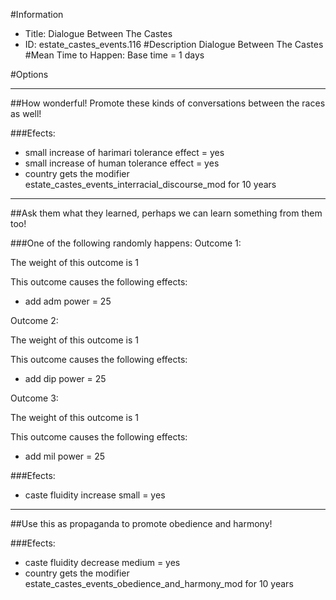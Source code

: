 #Information
 - Title: Dialogue Between The Castes
 - ID: estate_castes_events.116
#Description
Dialogue Between The Castes
#Mean Time to Happen:
Base time = 1 days

#Options

___
##How wonderful! Promote these kinds of conversations between the races as well!

###Efects:<ul><li>small increase of harimari tolerance effect = yes</li><li>small increase of human tolerance effect = yes</li><li>country gets the modifier estate_castes_events_interracial_discourse_mod for 10 years</li></ul>

___
##Ask them what they learned, perhaps we can learn something from them too!

###One of the following randomly happens:
Outcome 1:

The weight of this outcome is 1

This outcome causes the following effects:<ul><li>add adm power = 25</li></ul>
Outcome 2:

The weight of this outcome is 1

This outcome causes the following effects:<ul><li>add dip power = 25</li></ul>
Outcome 3:

The weight of this outcome is 1

This outcome causes the following effects:<ul><li>add mil power = 25</li></ul>

###Efects:<ul><li>caste fluidity increase small = yes</li></ul>

___
##Use this as propaganda to promote obedience and harmony!

###Efects:<ul><li>caste fluidity decrease medium = yes</li><li>country gets the modifier estate_castes_events_obedience_and_harmony_mod for 10 years</li></ul>
